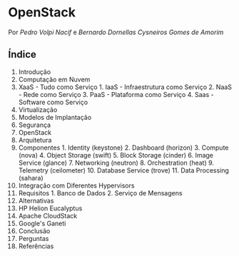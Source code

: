 # OpenStack

Por *Pedro Volpi Nacif* e *Bernardo Dornellas Cysneiros Gomes de Amorim*

## Índice

1. Introdução
2. Computação em Nuvem
  1. XaaS - Tudo como Serviço
    1. IaaS - Infraestrutura como Serviço
    2. NaaS - Rede como Serviço
    3. PaaS - Plataforma como Serviço
    4. Saas - Software como Serviço
  2. Virtualização
  3. Modelos de Implantação
  4. Segurança
3. OpenStack
  1. Arquitetura
  2. Componentes
    1. Identity (keystone)
    2. Dashboard (horizon)
    3. Compute (nova)
    4. Object Storage (swift)
    5. Block Storage (cinder)
    6. Image Service (glance)
    7. Networking (neutron)
    8. Orchestration (heat)
    9. Telemetry (ceilometer)
    10. Database Service (trove)
    11. Data Processing (sahara)
  3. Integração com Diferentes Hypervisors
  4. Requisitos
    1. Banco de Dados
    2. Serviço de Mensagens
4. Alternativas
  1. HP Helion Eucalyptus
  2. Apache CloudStack
  3. Google's Ganeti
5. Conclusão
6. Perguntas
7. Referências
